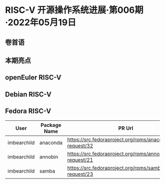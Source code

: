 # RISC-V 开源操作系统进展·第006期·2022年05月19日

## 卷首语

## 本期亮点

## openEuler RISC-V

## Debian RISC-V

## Fedora RISC-V

| User          | Package Name            | PR Url                                                           | Date       |
| ------------- | ----------------------- | ---------------------------------------------------------------- | ---------- | 
| imbearchild   | anaconda                | https://src.fedoraproject.org/rpms/anaconda/pull-request/32      | 2022-05-11 | 
| imbearchild   | annobin                 | https://src.fedoraproject.org/rpms/annobin/pull-request/21       | 2022-05-11 |
| imbearchild   | samba                   | https://src.fedoraproject.org/rpms/samba/pull-request/23         | 2022-05-11 |
